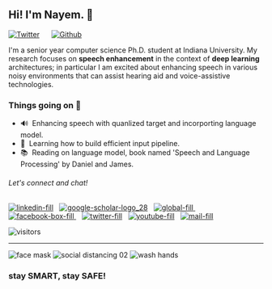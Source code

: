 ## Hi! I'm Nayem. 👋


[![Twitter](https://img.shields.io/twitter/follow/i_Nayem?style=social&label=%20%40i_Nayem)](https://twitter.com/i_Nayem) &nbsp;&nbsp;&nbsp;&nbsp;
[![Github](https://img.shields.io/github/followers/nayem?style=social&label=%20%40nayem)](https://github.com/nayem)

I'm a senior year computer science Ph.D. student at Indiana University. My research focuses on **speech enhancement** in the context of **deep learning** architectures; in particular I am excited about enhancing speech in various noisy environments that can assist hearing aid and voice-assistive technologies. 


### Things going on 🎃

- 🔊 &nbsp;Enhancing speech with quanlized target and incorporting language model.
- 🌱 &nbsp;Learning how to build efficient input pipeline.
- 📚 &nbsp;Reading on language model, book named 'Speech and Language Processing' by Daniel and James.


###### Let's connect and chat!

[![linkedin-fill](https://user-images.githubusercontent.com/2290205/92532775-09b47f80-f1ff-11ea-8dec-e481783aa19e.png)][1]&nbsp;&nbsp;
[![google-scholar-logo_28](https://user-images.githubusercontent.com/2290205/94609078-57eff800-026c-11eb-8a08-54434f2adc4e.png)][2]&nbsp;&nbsp;
[![global-fill](https://user-images.githubusercontent.com/2290205/92533009-94957a00-f1ff-11ea-8dec-4e88a1ff7fe1.png)
][3]&nbsp;&nbsp;
[![facebook-box-fill](https://user-images.githubusercontent.com/2290205/92532864-47b1a380-f1ff-11ea-83c5-a43eaf9209a2.png)
][4]&nbsp;&nbsp;
[![twitter-fill](https://user-images.githubusercontent.com/2290205/92532297-0371d380-f1fe-11ea-8815-213dff7f1f77.png)][5]&nbsp;&nbsp;
[![youtube-fill](https://user-images.githubusercontent.com/2290205/92532898-57c98300-f1ff-11ea-9097-1c182300fbec.png)][6]&nbsp;&nbsp;
[![mail-fill](https://user-images.githubusercontent.com/2290205/92532954-7596e800-f1ff-11ea-97e2-f7ede43308ef.png)][7]

![visitors](https://visitor-badge.glitch.me/badge?page_id=nayem.readme.md)

[1]: https://linkedin.com/in/knayem
[2]: https://scholar.google.com/citations?user=-MBZ1KMAAAAJ&hl=en
[3]: https://nayem.github.io
[4]: https://facebook.com/km.nayem
[5]: https://twitter.com/i_Nayem
[6]: https://youtube.com/channel/UCKM68KMhgSCqfM3NLqfOxWA
[7]: mailto:knayem@iu.edu?subject=[GitHub]%20Hi%20there!

---
![face mask](https://user-images.githubusercontent.com/2290205/92533157-db836f80-f1ff-11ea-800b-25c0e7da8770.png)
![social distancing 02](https://user-images.githubusercontent.com/2290205/92533198-f229c680-f1ff-11ea-9591-8aabfd5efb11.png)
![wash hands](https://user-images.githubusercontent.com/2290205/92533214-f7871100-f1ff-11ea-8061-51d5b95b4224.png)

### stay SMART, stay SAFE! 


<!--
[![twitter](/images/twitter-fill.svg)](https://twitter.com/i_Nayem)&nbsp;&nbsp;
[![Linkedin](/images/linkedin-fill.svg)](https://linkedin.com/in/knayem/)&nbsp;&nbsp;
[![facebook](/images/facebook-box-fill.svg)](https://facebook.com/km.nayem)&nbsp;&nbsp;
[![youtube](/images/youtube-fill.svg)](https://youtube.com/channel/UCKM68KMhgSCqfM3NLqfOxWA)&nbsp;&nbsp;
[![website](/images/global-fill.svg)](https://sites.google.com/site/khanokarmdnayem/)&nbsp;&nbsp;
[![mailto](/images/mail-fill.svg)](mailto:knayem@iu.edu?subject=[GitHub]%20Hi%20there!)

![visitors](https://visitor-badge.glitch.me/badge?page_id=readme.md)

---
![mask](/images/face%20mask.svg) ![distance](/images/social%20distancing%2002.svg) ![wash](/images/wash%20hands.svg)
### stay SMART, stay SAFE! 


**nayem/nayem** is a ✨ _special_ ✨ repository because its `README.md` (this file) appears on your GitHub profile.

Here are some ideas to get you started:

- 🔭 I’m currently working on ...
- 🌱 I’m currently learning ...
- 👯 I’m looking to collaborate on ...
- 🤔 I’m looking for help with ...
- 💬 Ask me about ...
- 📫 How to reach me: ...
- 😄 Pronouns: ...
- ⚡ Fun fact: ...
-->
